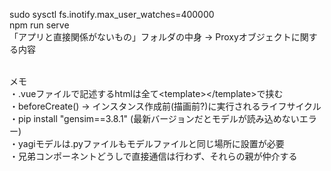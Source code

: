sudo sysctl fs.inotify.max_user_watches=400000<br>
npm run serve<br>
「アプリと直接関係がないもの」フォルダの中身 -> Proxyオブジェクトに関する内容<br><br>

メモ<br>
・.vueファイルで記述するhtmlは全て\<template>\</template>で挟む<br>
・beforeCreate() -> インスタンス作成前(描画前?)に実行されるライフサイクル<br>
・pip install "gensim==3.8.1" (最新バージョンだとモデルが読み込めないエラー)<br>
・yagiモデルは.pyファイルもモデルファイルと同じ場所に設置が必要<br>
・兄弟コンポーネントどうしで直接通信は行わず、それらの親が仲介する<br>